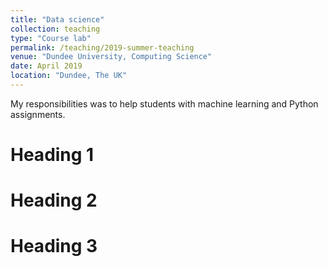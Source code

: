 ```yaml
---
title: "Data science"
collection: teaching
type: "Course lab"
permalink: /teaching/2019-summer-teaching
venue: "Dundee University, Computing Science"
date: April 2019
location: "Dundee, The UK"
---
```


My responsibilities was to help students with machine learning and Python assignments.

Heading 1
======

Heading 2
======

Heading 3
======
